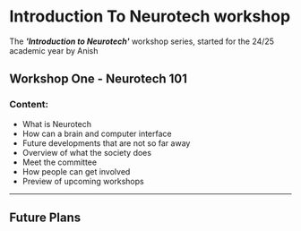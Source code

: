# Introduction To Neurotech workshop

The _**'Introduction to Neurotech'**_ workshop series, started for the 24/25 academic year by Anish

## Workshop One - Neurotech 101

### Content: 

- What is Neurotech
- How can a brain and computer interface
- Future developments that are not so far away
- Overview of what the society does
- Meet the committee
- How people can get involved
- Preview of upcoming workshops

---

## Future Plans
